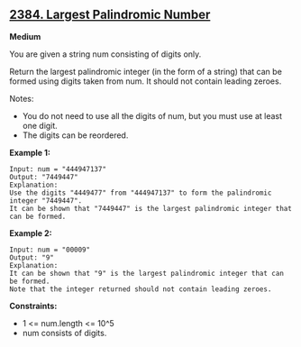 ## [2384. Largest Palindromic Number](https://leetcode.com/problems/largest-palindromic-number/description/)

**Medium**

You are given a string num consisting of digits only.

Return the largest palindromic integer (in the form of a string) that can be formed using digits taken from num. It should not contain leading zeroes.

Notes:

- You do not need to use all the digits of num, but you must use at least one digit.
- The digits can be reordered.


**Example 1:**
```
Input: num = "444947137"
Output: "7449447"
Explanation: 
Use the digits "4449477" from "444947137" to form the palindromic integer "7449447".
It can be shown that "7449447" is the largest palindromic integer that can be formed.
```
**Example 2:**
```
Input: num = "00009"
Output: "9"
Explanation: 
It can be shown that "9" is the largest palindromic integer that can be formed.
Note that the integer returned should not contain leading zeroes.
```

**Constraints:**

- 1 <= num.length <= 10^5
- num consists of digits.